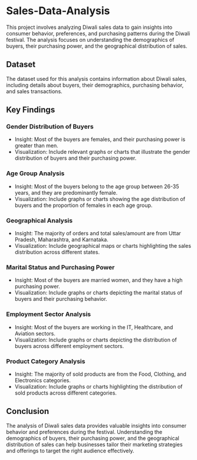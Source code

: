 # Sales-Data-Analysis

This project involves analyzing Diwali sales data to gain insights into consumer behavior, preferences, and purchasing patterns during the Diwali festival. The analysis focuses on understanding the demographics of buyers, 
their purchasing power, and the geographical distribution of sales.

## Dataset
The dataset used for this analysis contains information about Diwali sales, including details about buyers, their demographics, purchasing behavior, and sales transactions.

## Key Findings
### Gender Distribution of Buyers
- Insight: Most of the buyers are females, and their purchasing power is greater than men.
- Visualization: Include relevant graphs or charts that illustrate the gender distribution of buyers and their purchasing power.

### Age Group Analysis
- Insight: Most of the buyers belong to the age group between 26-35 years, and they are predominantly female.
- Visualization: Include graphs or charts showing the age distribution of buyers and the proportion of females in each age group.
### Geographical Analysis
- Insight: The majority of orders and total sales/amount are from Uttar Pradesh, Maharashtra, and Karnataka.
- Visualization: Include geographical maps or charts highlighting the sales distribution across different states.
### Marital Status and Purchasing Power
- Insight: Most of the buyers are married women, and they have a high purchasing power.
- Visualization: Include graphs or charts depicting the marital status of buyers and their purchasing behavior.
### Employment Sector Analysis
- Insight: Most of the buyers are working in the IT, Healthcare, and Aviation sectors.
- Visualization: Include graphs or charts depicting the distribution of buyers across different employment sectors.
### Product Category Analysis
- Insight: The majority of sold products are from the Food, Clothing, and Electronics categories.
- Visualization: Include graphs or charts highlighting the distribution of sold products across different categories.
## Conclusion
The analysis of Diwali sales data provides valuable insights into consumer behavior and preferences during the festival. Understanding the demographics of buyers, 
their purchasing power, and the geographical distribution of sales can help businesses tailor their marketing strategies and offerings to target the right audience effectively.

